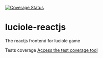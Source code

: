 [![Coverage Status](https://coveralls.io/repos/github/SebDez/luciole-reactjs/badge.svg?branch=master)](https://coveralls.io/github/SebDez/luciole-reactjs?branch=master)

# luciole-reactjs
The reactjs frontend for luciole game

Tests coverage [Access the test coverage tool](../coverage/index.html)
